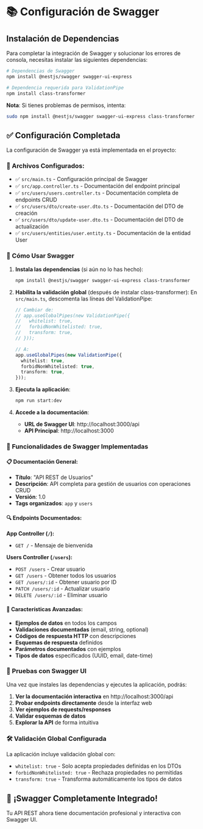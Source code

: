# 📚 Configuración de Swagger

## Instalación de Dependencias

Para completar la integración de Swagger y solucionar los errores de consola, necesitas instalar las siguientes dependencias:

```bash
# Dependencias de Swagger
npm install @nestjs/swagger swagger-ui-express

# Dependencia requerida para ValidationPipe
npm install class-transformer
```

**Nota**: Si tienes problemas de permisos, intenta:
```bash
sudo npm install @nestjs/swagger swagger-ui-express class-transformer
```

## ✅ Configuración Completada

La configuración de Swagger ya está implementada en el proyecto:

### 🔧 Archivos Configurados:
- ✅ `src/main.ts` - Configuración principal de Swagger
- ✅ `src/app.controller.ts` - Documentación del endpoint principal
- ✅ `src/users/users.controller.ts` - Documentación completa de endpoints CRUD
- ✅ `src/users/dto/create-user.dto.ts` - Documentación del DTO de creación
- ✅ `src/users/dto/update-user.dto.ts` - Documentación del DTO de actualización
- ✅ `src/users/entities/user.entity.ts` - Documentación de la entidad User

### 🚀 Cómo Usar Swagger

1. **Instala las dependencias** (si aún no lo has hecho):
   ```bash
   npm install @nestjs/swagger swagger-ui-express class-transformer
   ```

2. **Habilita la validación global** (después de instalar class-transformer):
   En `src/main.ts`, descomenta las líneas del ValidationPipe:
   ```typescript
   // Cambiar de:
   // app.useGlobalPipes(new ValidationPipe({
   //   whitelist: true,
   //   forbidNonWhitelisted: true,
   //   transform: true,
   // }));
   
   // A:
   app.useGlobalPipes(new ValidationPipe({
     whitelist: true,
     forbidNonWhitelisted: true,
     transform: true,
   }));
   ```

3. **Ejecuta la aplicación**:
   ```bash
   npm run start:dev
   ```

4. **Accede a la documentación**:
   - **URL de Swagger UI**: http://localhost:3000/api
   - **API Principal**: http://localhost:3000

### 🎯 Funcionalidades de Swagger Implementadas

#### 📋 Documentación General:
- **Título**: "API REST de Usuarios"
- **Descripción**: API completa para gestión de usuarios con operaciones CRUD
- **Versión**: 1.0
- **Tags organizados**: `app` y `users`

#### 🔍 Endpoints Documentados:

**App Controller (`/`):**
- `GET /` - Mensaje de bienvenida

**Users Controller (`/users`):**
- `POST /users` - Crear usuario
- `GET /users` - Obtener todos los usuarios
- `GET /users/:id` - Obtener usuario por ID
- `PATCH /users/:id` - Actualizar usuario
- `DELETE /users/:id` - Eliminar usuario

#### 📝 Características Avanzadas:
- **Ejemplos de datos** en todos los campos
- **Validaciones documentadas** (email, string, optional)
- **Códigos de respuesta HTTP** con descripciones
- **Esquemas de respuesta** definidos
- **Parámetros documentados** con ejemplos
- **Tipos de datos** especificados (UUID, email, date-time)

### 🧪 Pruebas con Swagger UI

Una vez que instales las dependencias y ejecutes la aplicación, podrás:

1. **Ver la documentación interactiva** en http://localhost:3000/api
2. **Probar endpoints directamente** desde la interfaz web
3. **Ver ejemplos de requests/responses**
4. **Validar esquemas de datos**
5. **Explorar la API** de forma intuitiva

### 🛠️ Validación Global Configurada

La aplicación incluye validación global con:
- `whitelist: true` - Solo acepta propiedades definidas en los DTOs
- `forbidNonWhitelisted: true` - Rechaza propiedades no permitidas
- `transform: true` - Transforma automáticamente los tipos de datos

## 🎉 ¡Swagger Completamente Integrado!

Tu API REST ahora tiene documentación profesional y interactiva con Swagger UI.
